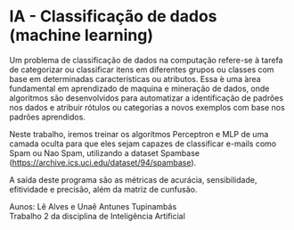 # IA - Classificação de dados (machine learning)
Um problema de classificação de dados na computação refere-se à tarefa de categorizar ou classificar itens em diferentes grupos ou classes com base em determinadas características ou atributos. Essa ́e uma ́area fundamental em aprendizado de maquina e mineração de dados, onde algoritmos são desenvolvidos para automatizar a identificação de padrões nos dados e atribuir rótulos ou categorias a novos exemplos com base nos padrões aprendidos.

Neste trabalho, iremos treinar os algorítmos Perceptron e MLP de uma camada oculta para que eles sejam capazes de classificar e-mails como Spam ou Nao Spam, utilizando a dataset Spambase (https://archive.ics.uci.edu/dataset/94/spambase).

A saída deste programa são as métricas de acurácia, sensibilidade, efitividade e precisão, além da matriz de cunfusão.


Aunos: Lê Alves e Unaê Antunes Tupinambás  
Trabalho 2 da disciplina de Inteligência Artificial
